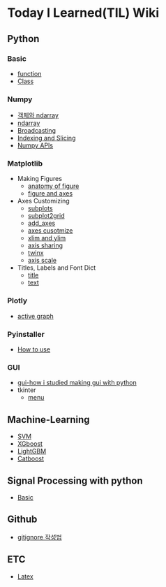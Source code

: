 # Today I Learned(TIL) Wiki

## Python
### Basic
  * [function](https://github.com/CheolJ/TIL/blob/main/Python/basic/wiki/function-basic.md)
  * [Class]()
### Numpy
  * [객체와 ndarray]()
  * [ndarray]()
  * [Broadcasting]()
  * [Indexing and Slicing]()
  * [Numpy APIs]()

### Matplotlib
* Making Figures
  * [anatomy of figure](https://github.com/CheolJ/TIL/blob/main/Python/Matplotlib/wiki/anatomy_of_figure.md)
  * [figure and axes](https://github.com/CheolJ/TIL/blob/main/Python/Matplotlib/wiki/figureandaxes.md)
* Axes Customizing
  * [subplots](https://github.com/CheolJ/TIL/blob/main/Python/Matplotlib/wiki/figureandaxes2-subplots.md)
  * [subplot2grid](https://github.com/CheolJ/TIL/blob/main/Python/Matplotlib/wiki/subplot2grid.md)
  * [add_axes](https://github.com/CheolJ/TIL/blob/main/Python/Matplotlib/wiki/addaxes.md)
  * [axes cusotmize](https://github.com/CheolJ/TIL/blob/main/Python/Matplotlib/wiki/axescustomize.md)
  * [xlim and ylim](https://github.com/CheolJ/TIL/blob/main/Python/Matplotlib/wiki/xlimylim.md)
  * [axis sharing](https://github.com/CheolJ/TIL/blob/main/Python/Matplotlib/wiki/axis_sharing.md)
  * [twinx](https://github.com/CheolJ/TIL/blob/main/Python/Matplotlib/wiki/twinx.md)
  * [axis scale](https://github.com/CheolJ/TIL/blob/main/Python/Matplotlib/wiki/axis_scale.md)
* Titles, Labels and Font Dict
  * [title](https://github.com/CheolJ/TIL/blob/main/Python/Matplotlib/wiki/title.md)
  * [text](https://github.com/CheolJ/TIL/blob/main/Python/Matplotlib/wiki/text.md)

### Plotly
  * [active graph](https://github.com/CheolJ/TIL/blob/main/Python/plotly/wiki/zoominandout.md)

### Pyinstaller
  * [How to use](https://github.com/CheolJ/TIL/blob/main/Python/pyinstaller.md)

### GUI
  * [gui-how i studied making gui with python](https://github.com/CheolJ/TIL/blob/main/Python/gui/gui.md)
  * tkinter
    * [menu](https://github.com/CheolJ/TIL/blob/main/Python/gui/wiki/menu.md)
  
## Machine-Learning
  * [SVM]()
  * [XGboost]()
  * [LightGBM]()
  * [Catboost]()

## Signal Processing with python
  * [Basic]() 

## Github
  * [gitignore 작성법](https://github.com/CheolJ/TIL/blob/main/GitHub/gitignore.md)

## ETC
* [Latex]()
